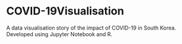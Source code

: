 # COVID-19Visualisation
A data visualisation story of the impact of COVID-19 in South Korea. Developed using Jupyter Notebook and R. 
